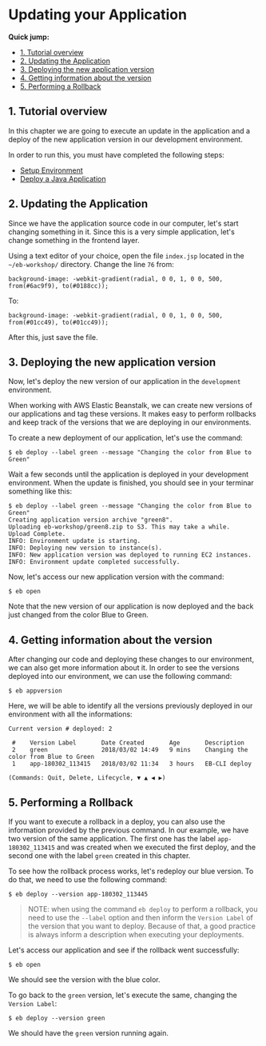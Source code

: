 # Updating your Application

**Quick jump:**

* [1. Tutorial overview](https://github.com/ealtili/Workshops/tree/AWS/Lab3-Ebeanstalk/aws-eb-workshop/03-UpdatingApplication#1-tutorial-overview)
* [2. Updating the Application](https://github.com/ealtili/Workshops/tree/AWS/Lab3-Ebeanstalk/aws-eb-workshop/03-UpdatingApplication#2-updating-the-application)
* [3. Deploying the new application version](https://github.com/ealtili/Workshops/tree/AWS/Lab3-Ebeanstalk/aws-eb-workshop/03-UpdatingApplication#3-deploying-the-new-application-version)
* [4. Getting information about the version](https://github.com/ealtili/Workshops/tree/AWS/Lab3-Ebeanstalk/aws-eb-workshop/03-UpdatingApplication#4-getting-information-about-the-version)
* [5. Performing a Rollback](https://github.com/ealtili/Workshops/tree/AWS/Lab3-Ebeanstalk/aws-eb-workshop/03-UpdatingApplication#5-performing-a-rollback)


## 1. Tutorial overview

In this chapter we are going to execute an update in the application and a deploy of the new application version in our development environment.

In order to run this, you must have completed the following steps:

* [Setup Environment](https://github.com/ealtili/Workshops/tree/AWS/Lab3-Ebeanstalk/aws-eb-workshop/01-SetupEnvironment)
* [Deploy a Java Application](https://github.com/ealtili/Workshops/tree/AWS/Lab3-Ebeanstalk/aws-eb-workshop/02-DeployJavaApp)

## 2. Updating the Application

Since we have the application source code in our computer, let's start changing something in it. Since this is a very simple application, let's change something in the frontend layer.

Using a text editor of your choice, open the file `index.jsp` located in the `~/eb-workshop/` directory. Change the line `76` from:

    background-image: -webkit-gradient(radial, 0 0, 1, 0 0, 500, from(#6ac9f9), to(#0188cc));

To:

    background-image: -webkit-gradient(radial, 0 0, 1, 0 0, 500, from(#01cc49), to(#01cc49));


After this, just save the file.

## 3. Deploying the new application version

Now, let's deploy the new version of our application in the `development` environment.

When working with AWS Elastic Beanstalk, we can create new versions of our applications and tag these versions. It makes easy to perform rollbacks and keep track of the versions that we are deploying in our environments.

To create a new deployment of our application, let's use the command:

    $ eb deploy --label green --message "Changing the color from Blue to Green"

Wait a few seconds until the application is deployed in your development environment. When the update is finished, you should see in your terminar something like this:

    $ eb deploy --label green --message "Changing the color from Blue to Green"
    Creating application version archive "green8".
    Uploading eb-workshop/green8.zip to S3. This may take a while.
    Upload Complete.
    INFO: Environment update is starting.                               
    INFO: Deploying new version to instance(s).                         
    INFO: New application version was deployed to running EC2 instances.
    INFO: Environment update completed successfully.

Now, let's access our new application version with the command:

    $ eb open

Note that the new version of our application is now deployed and the back just changed from the color Blue to Green.

## 4. Getting information about the version

After changing our code and deploying these changes to our environment, we can also get more information about it. In order to see the versions deployed into our environment, we can use the following command:

    $ eb appversion

Here, we will be able to identify all the versions previously deployed in our environment with all the informations:

    Current version # deployed: 2

     #    Version Label       Date Created       Age       Description
     2    green               2018/03/02 14:49   9 mins    Changing the color from Blue to Green  
     1    app-180302_113415   2018/03/02 11:34   3 hours   EB-CLI deploy                          

    (Commands: Quit, Delete, Lifecycle, ▼ ▲ ◀ ▶)

## 5. Performing a Rollback

If you want to execute a rollback in a deploy, you can also use the information provided by the previous command. In our example, we have two version of the same application. The first one has the label `app-180302_113415` and was created when we executed the first deploy, and the second one with the label `green` created in this chapter.

To see how the rollback process works, let's redeploy our blue version. To do that, we need to use the following command:

    $ eb deploy --version app-180302_113445

>NOTE: when using the command `eb deploy` to perform a rollback, you need to use the `--label` option and then inform the `Version Label` of the version that you want to deploy. Because of that, a good practice is always inform a description when executing your deployments.

Let's access our application and see if the rollback went successfully:

    $ eb open

We should see the version with the blue color.

To go back to the `green` version, let's execute the same, changing the `Version Label`:

    $ eb deploy --version green

We should have the `green` version running again.
